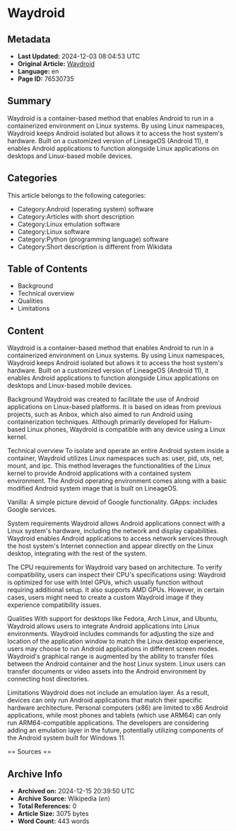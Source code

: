 # Waydroid

## Metadata
- **Last Updated:** 2024-12-03 08:04:53 UTC
- **Original Article:** [Waydroid](https://en.wikipedia.org/wiki/Waydroid)
- **Language:** en
- **Page ID:** 76530735

## Summary
Waydroid is a container-based method that enables Android to run in a containerized environment on Linux systems. By using Linux namespaces, Waydroid keeps Android isolated but allows it to access the host system's hardware. Built on a customized version of LineageOS (Android 11), it enables Android applications to function alongside Linux applications on desktops and Linux-based mobile devices.

## Categories
This article belongs to the following categories:

- Category:Android (operating system) software
- Category:Articles with short description
- Category:Linux emulation software
- Category:Linux software
- Category:Python (programming language) software
- Category:Short description is different from Wikidata

## Table of Contents

- Background
- Technical overview
- Qualities
- Limitations

## Content

Waydroid is a container-based method that enables Android to run in a containerized environment on Linux systems. By using Linux namespaces, Waydroid keeps Android isolated but allows it to access the host system's hardware. Built on a customized version of LineageOS (Android 11), it enables Android applications to function alongside Linux applications on desktops and Linux-based mobile devices.

Background
Waydroid was created to facilitate the use of Android applications on Linux-based platforms. It is based on ideas from previous projects, such as Anbox, which also aimed to run Android using containerization techniques. Although primarily developed for Halium-based Linux phones, Waydroid is compatible with any device using a Linux kernel.

Technical overview
To isolate and operate an entire Android system inside a container, Waydroid utilizes Linux namespaces such as: user, pid, uts, net, mount, and ipc. This method leverages the functionalities of the Linux kernel to provide Android applications with a contained system environment. The Android operating environment comes along with a basic modified Android system image that is built on LineageOS.

Vanilla: A simple picture devoid of Google functionality.
GApps: includes Google services.

System requirements
Waydroid allows Android applications connect with a Linux system's hardware, including the network and display capabilities. Waydroid enables Android applications to access network services through the host system's Internet connection and appear directly on the Linux desktop, integrating with the rest of the system.

The CPU requirements for Waydroid vary based on architecture. To verify compatibility, users can inspect their CPU's specifications using:
Waydroid is optimized for use with Intel GPUs, which usually function without requiring additional setup. It also supports AMD GPUs. However, in certain cases, users might need to create a custom Waydroid image if they experience compatibility issues.

Qualities
With support for desktops like Fedora, Arch Linux, and Ubuntu, Waydroid allows users to integrate Android applications into Linux environments. Waydroid includes commands for adjusting the size and location of the application window to match the Linux desktop experience, users may choose to run Android applications in different screen modes.
Waydroid's graphical range is augmented by the ability to transfer files between the Android container and the host Linux system. Linux users can transfer documents or video assets into the Android environment by connecting host directories.

Limitations
Waydroid does not include an emulation layer. As a result, devices can only run Android applications that match their specific hardware architecture. Personal computers (x86) are limited to x86 Android applications, while most phones and tablets (which use ARM64) can only run ARM64-compatible applications. The developers are considering adding an emulation layer in the future, potentially utilizing components of the Android system built for Windows 11.


== Sources ==

## Archive Info
- **Archived on:** 2024-12-15 20:39:50 UTC
- **Archive Source:** Wikipedia (_en_)
- **Total References:** 0
- **Article Size:** 3075 bytes
- **Word Count:** 443 words

